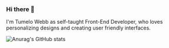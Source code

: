 ### Hi there 👋
I'm Tumelo Webb as self-taught Front-End Developer, who loves personalizing designs and creating user friendly interfaces.

![Anurag's GitHub stats](https://github-readme-stats.vercel.app/api?webbtumelo=anuraghazra&theme=dark&show_icons=true)
